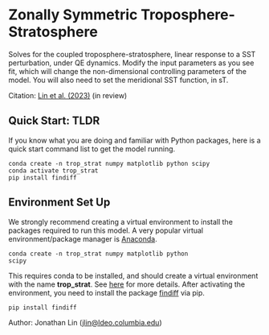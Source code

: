 # Zonally Symmetric Troposphere-Stratosphere

Solves for the coupled troposphere-stratosphere, linear response to a SST perturbation, under QE dynamics. Modify the input parameters as you see fit, which will change the non-dimensional controlling parameters of the model. You will also need to set the meridional SST function, in sT.

Citation: [Lin et al. (2023)](https://arxiv.org/abs/2305.01110) (in review)

## Quick Start: TLDR
If you know what you are doing and familiar with Python packages, here is a quick start command list to get the model running.

    conda create -n trop_strat numpy matplotlib python scipy
    conda activate trop_strat
    pip install findiff
    
## Environment Set Up
We strongly recommend creating a virtual environment to install the packages required to run this model. A very popular virtual environment/package manager is [Anaconda](https://docs.conda.io/projects/conda/en/latest/user-guide/install/index.html#).

<code>conda create -n trop_strat numpy matplotlib python scipy</code>

This requires conda to be installed, and should create a virtual environment with the name **trop_strat**. See [here](https://conda.io/projects/conda/en/latest/user-guide/tasks/manage-environments.html#creating-an-environment-from-an-environment-yml-file) for more details. After activating the environment, you need to install the package [findiff](https://findiff.readthedocs.io/en/latest/) via pip.

<code>pip install findiff</code>

Author: Jonathan Lin (jlin@ldeo.columbia.edu)
